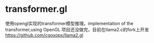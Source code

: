 # transformer.gl
使用opengl实现的transformer模型推理。implementation of the transformer,using OpenGL
项目还没做完，目前在llama2.c的fork上开发
https://github.com/cgoxopx/llama2.gl 
